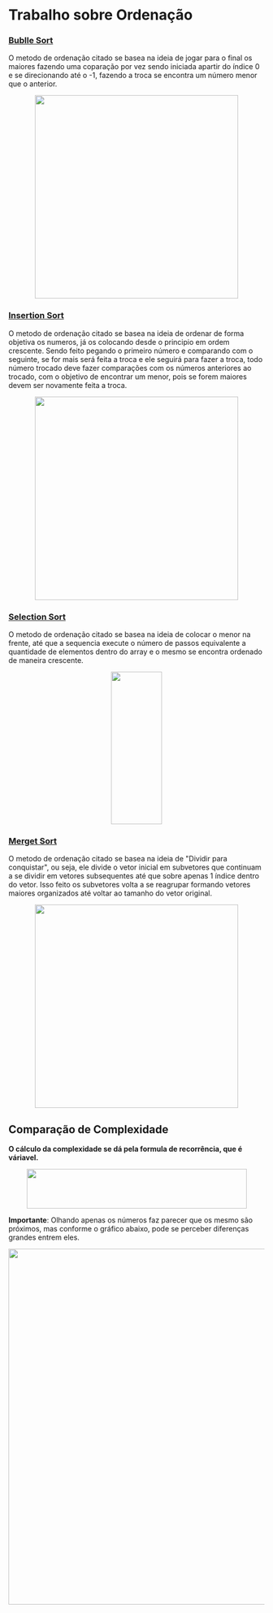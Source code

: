 # Trabalho sobre Ordenação

### [Bublle Sort](https://github.com/jotaquissak/estrutura-de-dados-c-estacio/blob/main/bubbleSort.c)
  O metodo de ordenação citado se basea na ideia de jogar para o final os maiores fazendo uma coparação por vez sendo iniciada apartir do índice 0 e se direcionando até o -1, fazendo a troca se encontra um número menor que o anterior.
	
<div align="center">
<img src="https://user-images.githubusercontent.com/80067222/201231768-41e20129-c0b3-492f-ab96-36e8915ffe0c.gif" width="400px"/>
</div>

### [Insertion Sort](https://github.com/jotaquissak/estrutura-de-dados-c-estacio/blob/main/insertionSort.c)
  O metodo de ordenação citado se basea na ideia de ordenar de forma objetiva os numeros, já os colocando desde o principio em ordem crescente. Sendo feito pegando o primeiro número e comparando com o seguinte, se for mais será feita a troca e ele seguirá para fazer a troca, todo número trocado deve fazer comparações com os números anteriores ao trocado, com o objetivo de encontrar um menor, pois se forem maiores devem ser novamente feita a troca.

<div align="center">
<img src="https://user-images.githubusercontent.com/80067222/201231938-bdc2128c-9f68-41ea-9060-f5bfcc1bf56f.gif" width="400px"/>
</div>

### [Selection Sort](https://github.com/jotaquissak/estrutura-de-dados-c-estacio/blob/main/selectSort.c)
  O metodo de ordenação citado se basea na ideia de colocar o menor na frente, até que a sequencia execute o número de passos equivalente a quantidade de elementos dentro do array e o mesmo se encontra ordenado de maneira crescente.
	
<div align="center">
<img src="https://user-images.githubusercontent.com/80067222/201232081-e1e2e08c-3631-437f-84cd-d1adcf3b3541.gif" width="100px" height="300px"/>
</div>

### [Merget Sort](https://github.com/jotaquissak/estrutura-de-dados-c-estacio/blob/main/mergeSort.c)
  O metodo de ordenação citado se basea na ideia de "Dividir para conquistar", ou seja, ele divide o vetor inicial em subvetores que continuam a se dividir em vetores subsequentes até que sobre apenas 1 índice dentro do vetor. Isso feito os subvetores volta a se reagrupar formando vetores maiores organizados até voltar ao tamanho do vetor original.

<div align="center">
<img src="https://user-images.githubusercontent.com/80067222/201232281-17996b90-f887-4bf1-bccb-52aaecbe120e.gif" width="400px"/>
</div>

## Comparação de Complexidade
  **O cálculo da complexidade se dá pela formula de recorrência, que é váriavel.**

<div align="center">
<img src="https://user-images.githubusercontent.com/80067222/201232237-23875645-eb11-4e98-bd8c-6c1ddfcba0be.png" width="433px" height="78px"/>
</div>

  **Importante**: Olhando apenas os números faz parecer que os mesmo são próximos, mas conforme o gráfico abaixo, pode se perceber diferenças grandes entrem eles.
  
<div align="center">
<img src="https://user-images.githubusercontent.com/80067222/201233624-790e3ea8-d46d-420f-a2be-72611c090278.jpeg" width="700px">
</div>
